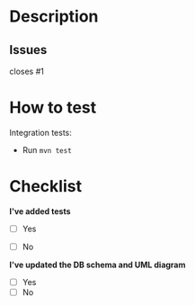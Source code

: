 # Description
<!-- What does this pull request do? -->

## Issues
<!-- If this PR closes any issues, add them below-->
closes #1

# How to test
<!-- How can I test this pull request request? -->
Integration tests:
* Run `mvn test`

# Checklist
**I've added tests**
- [ ] Yes
<!-- If no, describe why -->
- [ ] No

**I've updated the DB schema and UML diagram**
- [ ] Yes
- [ ] No
